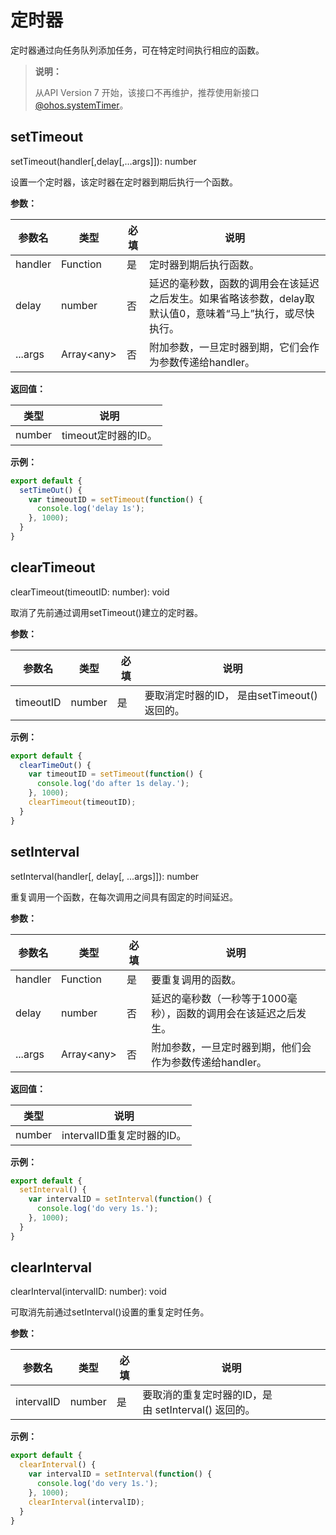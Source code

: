 # 定时器

定时器通过向任务队列添加任务，可在特定时间执行相应的函数。

> **说明：**
>
> 从API Version 7 开始，该接口不再维护，推荐使用新接口[@ohos.systemTimer](js-apis-system-timer.md)。

## setTimeout

setTimeout(handler[,delay[,…args]]): number

设置一个定时器，该定时器在定时器到期后执行一个函数。

**参数：**

| 参数名 | 类型 | 必填 | 说明 |
| -------- | -------- | -------- | -------- |
| handler | Function | 是 | 定时器到期后执行函数。 |
| delay | number | 否 | 延迟的毫秒数，函数的调用会在该延迟之后发生。如果省略该参数，delay取默认值0，意味着“马上”执行，或尽快执行。 |
| ...args | Array&lt;any&gt; | 否 | 附加参数，一旦定时器到期，它们会作为参数传递给handler。 |

**返回值：**

| 类型 | 说明 |
| -------- | -------- |
| number | timeout定时器的ID。 |

**示例：**

  ```js
  export default {    
    setTimeOut() {        
      var timeoutID = setTimeout(function() {            
        console.log('delay 1s');
      }, 1000);    
    }
  }
  ```


## clearTimeout

clearTimeout(timeoutID: number): void

取消了先前通过调用setTimeout()建立的定时器。

**参数：**

| 参数名 | 类型 | 必填 | 说明 |
| -------- | -------- | -------- | -------- |
| timeoutID | number | 是 | 要取消定时器的ID，&nbsp;是由setTimeout()返回的。 |

**示例：**

  ```js
  export default {    
    clearTimeOut() {        
      var timeoutID = setTimeout(function() {            
        console.log('do after 1s delay.');        
      }, 1000);        
      clearTimeout(timeoutID);    
    }
  }
  ```


## setInterval

setInterval(handler[, delay[, ...args]]): number

重复调用一个函数，在每次调用之间具有固定的时间延迟。

**参数：**

| 参数名 | 类型 | 必填 | 说明 |
| -------- | -------- | -------- | -------- |
| handler | Function | 是 | 要重复调用的函数。 |
| delay | number | 否 | 延迟的毫秒数（一秒等于1000毫秒），函数的调用会在该延迟之后发生。 |
| ...args | Array&lt;any&gt; | 否 | 附加参数，一旦定时器到期，他们会作为参数传递给handler。 |

**返回值：**

| 类型 | 说明 |
| -------- | -------- |
| number | intervalID重复定时器的ID。 |

**示例：**

  ```js
  export default {    
    setInterval() {        
      var intervalID = setInterval(function() {            
        console.log('do very 1s.');        
      }, 1000);    
    }
  }
  ```


## clearInterval

clearInterval(intervalID: number): void

可取消先前通过setInterval()设置的重复定时任务。

**参数：**

| 参数名 | 类型 | 必填 | 说明 |
| -------- | -------- | -------- | -------- |
| intervalID | number | 是 | 要取消的重复定时器的ID，是由&nbsp;setInterval()&nbsp;返回的。 |

**示例：**

  ```js
  export default {    
    clearInterval() {        
      var intervalID = setInterval(function() {
        console.log('do very 1s.');
      }, 1000);
      clearInterval(intervalID);
    }
  }
  ```
